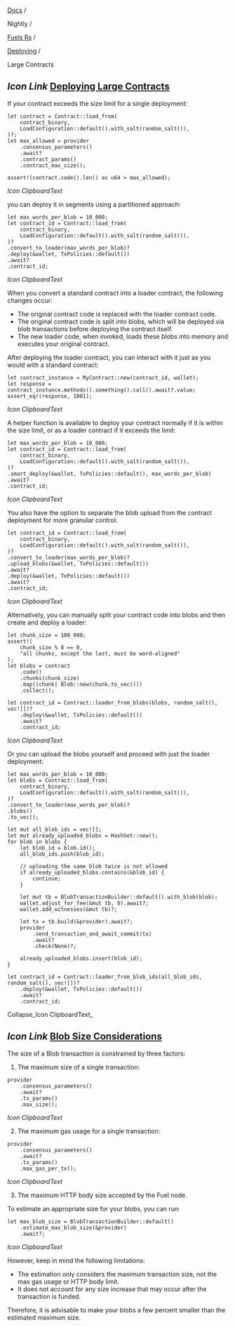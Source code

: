 [Docs](https://docs.fuel.network/) /

Nightly  /

[Fuels Rs](https://docs.fuel.network/docs/nightly/fuels-rs/) /

[Deploying](https://docs.fuel.network/docs/nightly/fuels-rs/deploying/) /

Large Contracts

## _Icon Link_ [Deploying Large Contracts](https://docs.fuel.network/docs/nightly/fuels-rs/deploying/large_contracts/\#deploying-large-contracts)

If your contract exceeds the size limit for a single deployment:

```fuel_Box fuel_Box-idXKMmm-css
let contract = Contract::load_from(
    contract_binary,
    LoadConfiguration::default().with_salt(random_salt()),
)?;
let max_allowed = provider
    .consensus_parameters()
    .await?
    .contract_params()
    .contract_max_size();

assert!(contract.code().len() as u64 > max_allowed);
```

_Icon ClipboardText_

you can deploy it in segments using a partitioned approach:

```fuel_Box fuel_Box-idXKMmm-css
let max_words_per_blob = 10_000;
let contract_id = Contract::load_from(
    contract_binary,
    LoadConfiguration::default().with_salt(random_salt()),
)?
.convert_to_loader(max_words_per_blob)?
.deploy(&wallet, TxPolicies::default())
.await?
.contract_id;
```

_Icon ClipboardText_

When you convert a standard contract into a loader contract, the following changes occur:

- The original contract code is replaced with the loader contract code.
- The original contract code is split into blobs, which will be deployed via blob transactions before deploying the contract itself.
- The new loader code, when invoked, loads these blobs into memory and executes your original contract.

After deploying the loader contract, you can interact with it just as you would with a standard contract:

```fuel_Box fuel_Box-idXKMmm-css
let contract_instance = MyContract::new(contract_id, wallet);
let response = contract_instance.methods().something().call().await?.value;
assert_eq!(response, 1001);
```

_Icon ClipboardText_

A helper function is available to deploy your contract normally if it is within the size limit, or as a loader contract if it exceeds the limit:

```fuel_Box fuel_Box-idXKMmm-css
let max_words_per_blob = 10_000;
let contract_id = Contract::load_from(
    contract_binary,
    LoadConfiguration::default().with_salt(random_salt()),
)?
.smart_deploy(&wallet, TxPolicies::default(), max_words_per_blob)
.await?
.contract_id;
```

_Icon ClipboardText_

You also have the option to separate the blob upload from the contract deployment for more granular control:

```fuel_Box fuel_Box-idXKMmm-css
let contract_id = Contract::load_from(
    contract_binary,
    LoadConfiguration::default().with_salt(random_salt()),
)?
.convert_to_loader(max_words_per_blob)?
.upload_blobs(&wallet, TxPolicies::default())
.await?
.deploy(&wallet, TxPolicies::default())
.await?
.contract_id;
```

_Icon ClipboardText_

Alternatively, you can manually split your contract code into blobs and then create and deploy a loader:

```fuel_Box fuel_Box-idXKMmm-css
let chunk_size = 100_000;
assert!(
    chunk_size % 8 == 0,
    "all chunks, except the last, must be word-aligned"
);
let blobs = contract
    .code()
    .chunks(chunk_size)
    .map(|chunk| Blob::new(chunk.to_vec()))
    .collect();

let contract_id = Contract::loader_from_blobs(blobs, random_salt(), vec![])?
    .deploy(&wallet, TxPolicies::default())
    .await?
    .contract_id;
```

_Icon ClipboardText_

Or you can upload the blobs yourself and proceed with just the loader deployment:

```fuel_Box fuel_Box-idXKMmm-css
let max_words_per_blob = 10_000;
let blobs = Contract::load_from(
    contract_binary,
    LoadConfiguration::default().with_salt(random_salt()),
)?
.convert_to_loader(max_words_per_blob)?
.blobs()
.to_vec();

let mut all_blob_ids = vec![];
let mut already_uploaded_blobs = HashSet::new();
for blob in blobs {
    let blob_id = blob.id();
    all_blob_ids.push(blob_id);

    // uploading the same blob twice is not allowed
    if already_uploaded_blobs.contains(&blob_id) {
        continue;
    }

    let mut tb = BlobTransactionBuilder::default().with_blob(blob);
    wallet.adjust_for_fee(&mut tb, 0).await?;
    wallet.add_witnesses(&mut tb)?;

    let tx = tb.build(&provider).await?;
    provider
        .send_transaction_and_await_commit(tx)
        .await?
        .check(None)?;

    already_uploaded_blobs.insert(blob_id);
}

let contract_id = Contract::loader_from_blob_ids(all_blob_ids, random_salt(), vec![])?
    .deploy(&wallet, TxPolicies::default())
    .await?
    .contract_id;
```

Collapse_Icon ClipboardText_

## _Icon Link_ [Blob Size Considerations](https://docs.fuel.network/docs/nightly/fuels-rs/deploying/large_contracts/\#blob-size-considerations)

The size of a Blob transaction is constrained by three factors:

1. The maximum size of a single transaction:

```fuel_Box fuel_Box-idXKMmm-css
provider
    .consensus_parameters()
    .await?
    .tx_params()
    .max_size();
```

_Icon ClipboardText_

2. The maximum gas usage for a single transaction:

```fuel_Box fuel_Box-idXKMmm-css
provider
    .consensus_parameters()
    .await?
    .tx_params()
    .max_gas_per_tx();
```

_Icon ClipboardText_

3. The maximum HTTP body size accepted by the Fuel node.

To estimate an appropriate size for your blobs, you can run:

```fuel_Box fuel_Box-idXKMmm-css
let max_blob_size = BlobTransactionBuilder::default()
    .estimate_max_blob_size(&provider)
    .await?;
```

_Icon ClipboardText_

However, keep in mind the following limitations:

- The estimation only considers the maximum transaction size, not the max gas usage or HTTP body limit.
- It does not account for any size increase that may occur after the transaction is funded.

Therefore, it is advisable to make your blobs a few percent smaller than the estimated maximum size.